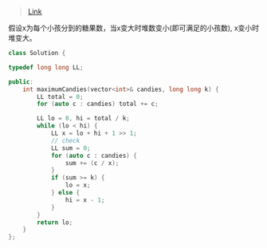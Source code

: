 > [Link](https://leetcode.cn/problems/maximum-candies-allocated-to-k-children/)

假设x为每个小孩分到的糖果数，当x变大时堆数变小(即可满足的小孩数), x变小时堆变大。
```c++
class Solution {

typedef long long LL;

public:
    int maximumCandies(vector<int>& candies, long long k) {
        LL total = 0;
        for (auto c : candies) total += c;

        LL lo = 0, hi = total / k;
        while (lo < hi) {
            LL x = lo + hi + 1 >> 1;
            // check
            LL sum = 0;
            for (auto c : candies) {
                sum += (c / x);
            }
            if (sum >= k) {
                lo = x;
            } else {
                hi = x - 1;
            }
        }
        return lo;
    }
};
```